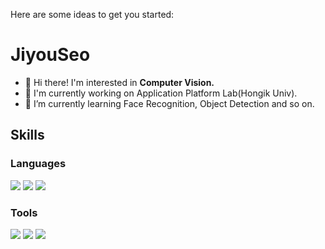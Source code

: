 Here are some ideas to get you started:
# JiyouSeo
- 👋 Hi there! I'm interested in **Computer Vision.**
- 🔭 I'm currently working on Application Platform Lab(Hongik Univ).
- 🌱 I’m currently learning Face Recognition, Object Detection and so on.


## Skills
### Languages
<img src="https://img.shields.io/badge/Python-3776AB?style=flat-square&logo=Python&logoColor=white"/> <img src="https://img.shields.io/badge/C-A8B9CC?style=flat-square&logo=C&logoColor=white"/> <img src="https://img.shields.io/badge/C++-00599C?style=flat-square&logo=C++&logoColor=white"/> 

### Tools
<img src="https://img.shields.io/badge/Git-F05032?style=flat-square&logo=Git&logoColor=white"/> <img src="https://img.shields.io/badge/GitHub-181717?style=flat-square&logo=Github&logoColor=white"/> <img src="https://img.shields.io/badge/Docker-2496ED?style=flat-square&logo=Docker&logoColor=white"/>

